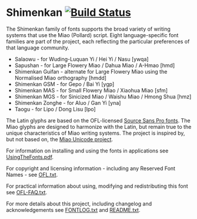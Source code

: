 # Shimenkan [![Build Status](http://build.palaso.org/app/rest/builds/buildType:Fonts_Shimenkan/statusIcon)](http://build.palaso.org/viewType.html?buildTypeId=Fonts_Shimenkan&guest=1)

The Shimenkan family of fonts supports the broad variety of writing systems that use the Miao (Pollard) script. Eight language-specific font families are part of the project, each reflecting the particular preferences of that language community.

- Salaowu - for Wuding-Luquan Yi / Hei Yi / Nasu [ywqa]
- Sapushan - for Large Flowery Miao / Dahua Miao / A-Hmao [hmd]
- Shimenkan Guifan - alternate for Large Flowery Miao using the Normalised Miao orthography [hmdd]
- Shimenkan GSM - for Gepo / Bai Yi [ygp]
- Shimenkan MAS - for Small Flowery Miao / Xiaohua Miao [sfm]
- Shimenkan MGS - for Sinicized Miao / Waishu Miao / Hmong Shua [hmz] 
- Shimenkan Zonghe - for Aluo / Gan Yi [yna]
- Taogu - for Lipo / Dong Lisu [lpo]

The Latin glyphs are based on the OFL-licensed [Source Sans Pro fonts](https://github.com/adobe-fonts/source-sans-pro). The Miao glyphs are designed to harmonize with the Latin, but remain true to the unique characteristics of Miao writing systems. The project is inspired by, but not based on, the [Miao Unicode project](https://github.com/phjamr/MiaoUnicode).

For information on installing and using the fonts in applications see [UsingTheFonts.pdf](documentation/UsingTheFonts.pdf).

For copyright and licensing information - including any Reserved Font Names - see [OFL.txt](OFL.txt).

For practical information about using, modifying and redistributing this font see [OFL-FAQ.txt](OFL-FAQ.txt).

For more details about this project, including changelog and acknowledgements see [FONTLOG.txt](FONTLOG.txt) and [README.txt](README.txt).
